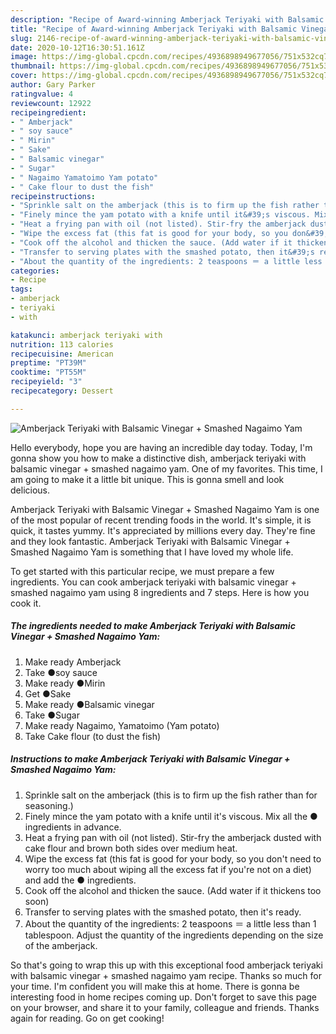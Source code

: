 ```yaml
---
description: "Recipe of Award-winning Amberjack Teriyaki with Balsamic Vinegar + Smashed Nagaimo Yam"
title: "Recipe of Award-winning Amberjack Teriyaki with Balsamic Vinegar + Smashed Nagaimo Yam"
slug: 2146-recipe-of-award-winning-amberjack-teriyaki-with-balsamic-vinegar-smashed-nagaimo-yam
date: 2020-10-12T16:30:51.161Z
image: https://img-global.cpcdn.com/recipes/4936898949677056/751x532cq70/amberjack-teriyaki-with-balsamic-vinegar-smashed-nagaimo-yam-recipe-main-photo.jpg
thumbnail: https://img-global.cpcdn.com/recipes/4936898949677056/751x532cq70/amberjack-teriyaki-with-balsamic-vinegar-smashed-nagaimo-yam-recipe-main-photo.jpg
cover: https://img-global.cpcdn.com/recipes/4936898949677056/751x532cq70/amberjack-teriyaki-with-balsamic-vinegar-smashed-nagaimo-yam-recipe-main-photo.jpg
author: Gary Parker
ratingvalue: 4
reviewcount: 12922
recipeingredient:
- " Amberjack"
- " soy sauce"
- " Mirin"
- " Sake"
- " Balsamic vinegar"
- " Sugar"
- " Nagaimo Yamatoimo Yam potato"
- " Cake flour to dust the fish"
recipeinstructions:
- "Sprinkle salt on the amberjack (this is to firm up the fish rather than for seasoning.)"
- "Finely mince the yam potato with a knife until it&#39;s viscous. Mix all the ● ingredients in advance."
- "Heat a frying pan with oil (not listed). Stir-fry the amberjack dusted with cake flour and brown both sides over medium heat."
- "Wipe the excess fat (this fat is good for your body, so you don&#39;t need to worry too much about wiping all the excess fat if you&#39;re not on a diet) and add the ● ingredients."
- "Cook off the alcohol and thicken the sauce. (Add water if it thickens too soon)"
- "Transfer to serving plates with the smashed potato, then it&#39;s ready."
- "About the quantity of the ingredients: 2 teaspoons ＝ a little less than 1 tablespoon. Adjust the quantity of the ingredients depending on the size of the amberjack."
categories:
- Recipe
tags:
- amberjack
- teriyaki
- with

katakunci: amberjack teriyaki with 
nutrition: 113 calories
recipecuisine: American
preptime: "PT39M"
cooktime: "PT55M"
recipeyield: "3"
recipecategory: Dessert

---
```



![Amberjack Teriyaki with Balsamic Vinegar + Smashed Nagaimo Yam](https://img-global.cpcdn.com/recipes/4936898949677056/751x532cq70/amberjack-teriyaki-with-balsamic-vinegar-smashed-nagaimo-yam-recipe-main-photo.jpg)

Hello everybody, hope you are having an incredible day today. Today, I'm gonna show you how to make a distinctive dish, amberjack teriyaki with balsamic vinegar + smashed nagaimo yam. One of my favorites. This time, I am going to make it a little bit unique. This is gonna smell and look delicious.

Amberjack Teriyaki with Balsamic Vinegar + Smashed Nagaimo Yam is one of the most popular of recent trending foods in the world. It's simple, it is quick, it tastes yummy. It's appreciated by millions every day. They're fine and they look fantastic. Amberjack Teriyaki with Balsamic Vinegar + Smashed Nagaimo Yam is something that I have loved my whole life.




To get started with this particular recipe, we must prepare a few ingredients. You can cook amberjack teriyaki with balsamic vinegar + smashed nagaimo yam using 8 ingredients and 7 steps. Here is how you cook it.

<!--inarticleads1-->

##### The ingredients needed to make Amberjack Teriyaki with Balsamic Vinegar + Smashed Nagaimo Yam:

1. Make ready  Amberjack
1. Take  ●soy sauce
1. Make ready  ●Mirin
1. Get  ●Sake
1. Make ready  ●Balsamic vinegar
1. Take  ●Sugar
1. Make ready  Nagaimo, Yamatoimo (Yam potato)
1. Take  Cake flour (to dust the fish)




<!--inarticleads2-->

##### Instructions to make Amberjack Teriyaki with Balsamic Vinegar + Smashed Nagaimo Yam:

1. Sprinkle salt on the amberjack (this is to firm up the fish rather than for seasoning.)
1. Finely mince the yam potato with a knife until it&#39;s viscous. Mix all the ● ingredients in advance.
1. Heat a frying pan with oil (not listed). Stir-fry the amberjack dusted with cake flour and brown both sides over medium heat.
1. Wipe the excess fat (this fat is good for your body, so you don&#39;t need to worry too much about wiping all the excess fat if you&#39;re not on a diet) and add the ● ingredients.
1. Cook off the alcohol and thicken the sauce. (Add water if it thickens too soon)
1. Transfer to serving plates with the smashed potato, then it&#39;s ready.
1. About the quantity of the ingredients: 2 teaspoons ＝ a little less than 1 tablespoon. Adjust the quantity of the ingredients depending on the size of the amberjack.




So that's going to wrap this up with this exceptional food amberjack teriyaki with balsamic vinegar + smashed nagaimo yam recipe. Thanks so much for your time. I'm confident you will make this at home. There is gonna be interesting food in home recipes coming up. Don't forget to save this page on your browser, and share it to your family, colleague and friends. Thanks again for reading. Go on get cooking!
